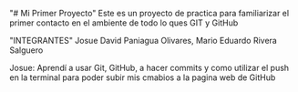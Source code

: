 "# Mi Primer Proyecto" 
Este es un proyecto de practica para familiarizar el primer contacto en el ambiente de todo lo ques GIT y GitHub 

"INTEGRANTES"
Josue David Paniagua Olivares,
Mario Eduardo Rivera Salguero 

Josue: Aprendí a usar Git, GitHub, a hacer commits y como utilizar el push en la terminal para poder subir mis cmabios a la pagina web de GitHub 
